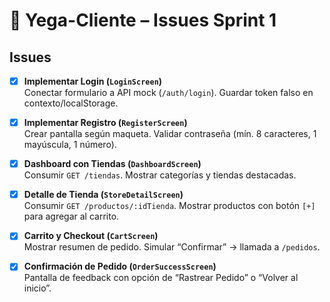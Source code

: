 # 📌 Yega-Cliente – Issues Sprint 1

## Issues

- [x] **Implementar Login (`LoginScreen`)**  
  Conectar formulario a API mock (`/auth/login`). Guardar token falso en contexto/localStorage.

- [x] **Implementar Registro (`RegisterScreen`)**  
  Crear pantalla según maqueta. Validar contraseña (mín. 8 caracteres, 1 mayúscula, 1 número).

- [x] **Dashboard con Tiendas (`DashboardScreen`)**  
  Consumir `GET /tiendas`. Mostrar categorías y tiendas destacadas.

- [x] **Detalle de Tienda (`StoreDetailScreen`)**  
  Consumir `GET /productos/:idTienda`. Mostrar productos con botón `[+]` para agregar al carrito.

- [x] **Carrito y Checkout (`CartScreen`)**  
  Mostrar resumen de pedido. Simular “Confirmar” → llamada a `/pedidos`.

- [x] **Confirmación de Pedido (`OrderSuccessScreen`)**  
  Pantalla de feedback con opción de “Rastrear Pedido” o “Volver al inicio”.
